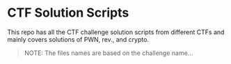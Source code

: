 # CTF Solution Scripts
This repo has all the CTF challenge solution scripts from different CTFs and mainly covers solutions of PWN, rev., and crypto.

> NOTE: The files names are based on the challenge name...
